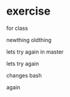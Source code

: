 # exercise
for class


newthing
oldthing


lets try again in master

lets try again

changes bash

again

